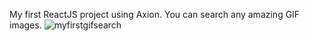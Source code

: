 My first ReactJS project using Axion. You can search any amazing GIF images. 
![myfirstgifsearch](https://github.com/RxvxntxN/Giphy-Search-API/assets/97802737/5f6a97da-f854-4809-8ade-9c025b52208b)
